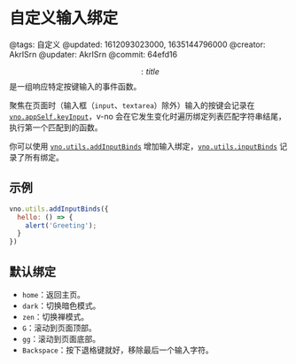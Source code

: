 # 自定义输入绑定

@tags: 自定义
@updated: 1612093023000, 1635144796000
@creator: AkrISrn
@updater: AkrISrn
@commit: 64efd16

$$: title $$是一组响应特定按键输入的事件函数。

聚焦在页面时（输入框（`input`、`textarea`）除外）输入的按键会记录在 [`vno.appSelf.keyInput`](/zh/api/appSelf.md "#")，v-no 会在它发生变化时遍历绑定列表匹配字符串结尾，执行第一个匹配到的函数。

你可以使用 [`vno.utils.addInputBinds`](/zh/api/utils.md "#") 增加输入绑定，[`vno.utils.inputBinds`](/zh/api/utils.md "#") 记录了所有绑定。

## 示例

```js
vno.utils.addInputBinds({
  hello: () => {
    alert('Greeting');
  }
})
```

## 默认绑定

- `home`：返回主页。
- `dark`：切换暗色模式。
- `zen`：切换禅模式。
- `G`：滚动到页面顶部。
- `gg`：滚动到页面底部。
- `Backspace`：按下退格键就好，移除最后一个输入字符。
